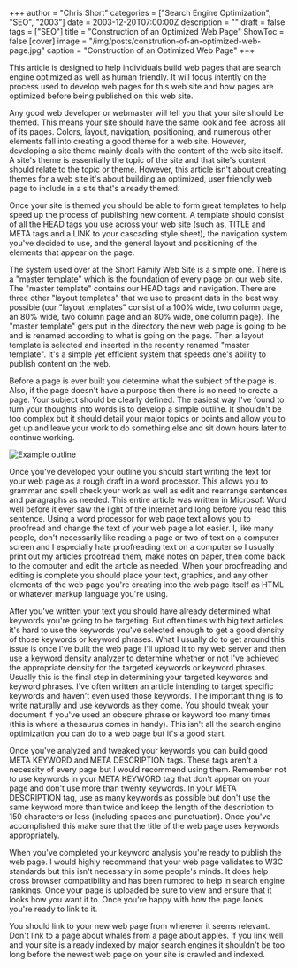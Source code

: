 +++
author = "Chris Short"
categories = ["Search Engine Optimization", "SEO", "2003"]
date = 2003-12-20T07:00:00Z
description = ""
draft = false
tags = ["SEO"]
title = "Construction of an Optimized Web Page"
ShowToc = false
[cover]
image = "/img/posts/constrution-of-an-optimized-web-page.jpg"
caption = "Construction of an Optimized Web Page"
+++

This article is designed to help individuals build web pages that are search engine optimized as well as human friendly. It will focus intently on the process used to develop web pages for this web site and how pages are optimized before being published on this web site.

Any good web developer or webmaster will tell you that your site should be themed. This means your site should have the same look and feel across all of its pages. Colors, layout, navigation, positioning, and numerous other elements fall into creating a good theme for a web site. However, developing a site theme mainly deals with the content of the web site itself. A site's theme is essentially the topic of the site and that site's content should relate to the topic or theme. However, this article isn't about creating themes for a web site it's about building an optimized, user friendly web page to include in a site that's already themed.

Once your site is themed you should be able to form great templates to help speed up the process of publishing new content. A template should consist of all the HEAD tags you use across your web site (such as, TITLE and META tags and a LINK to your cascading style sheet), the navigation system you've decided to use, and the general layout and positioning of the elements that appear on the page.

The system used over at the Short Family Web Site is a simple one. There is a "master template" which is the foundation of every page on our web site. The "master template" contains our HEAD tags and navigation. There are three other "layout templates" that we use to present data in the best way possible (our "layout templates" consist of a 100% wide, two column page, an 80% wide, two column page and an 80% wide, one column page). The "master template" gets put in the directory the new web page is going to be and is renamed according to what is going on the page. Then a layout template is selected and inserted in the recently renamed "master template". It's a simple yet efficient system that speeds one's ability to publish content on the web.

Before a page is ever built you determine what the subject of the page is. Also, if the page doesn't have a purpose then there is no need to create a page. Your subject should be clearly defined. The easiest way I've found to turn your thoughts into words is to develop a simple outline. It shouldn't be too complex but it should detail your major topics or points and allow you to get up and leave your work to do something else and sit down hours later to continue working.

![Example outline](/img/posts/example-outline.jpg "Example outline")

Once you've developed your outline you should start writing the text for your web page as a rough draft in a word processor. This allows you to grammar and spell check your work as well as edit and rearrange sentences and paragraphs as needed. This entire article was written in Microsoft Word well before it ever saw the light of the Internet and long before you read this sentence. Using a word processor for web page text allows you to proofread and change the text of your web page a lot easier. I, like many people, don't necessarily like reading a page or two of text on a computer screen and I especially hate proofreading text on a computer so I usually print out my articles proofread them, make notes on paper, then come back to the computer and edit the article as needed. When your proofreading and editing is complete you should place your text, graphics, and any other elements of the web page you're creating into the web page itself as HTML or whatever markup language you're using.

After you've written your text you should have already determined what keywords you're going to be targeting. But often times with big text articles it's hard to use the keywords you've selected enough to get a good density of those keywords or keyword phrases. What I usually do to get around this issue is once I've built the web page I'll upload it to my web server and then use a keyword density analyzer to determine whether or not I've achieved the appropriate density for the targeted keywords or keyword phrases. Usually this is the final step in determining your targeted keywords and keyword phrases. I've often written an article intending to target specific keywords and haven't even used those keywords. The important thing is to write naturally and use keywords as they come. You should tweak your document if you've used an obscure phrase or keyword too many times (this is where a thesaurus comes in handy). This isn't all the search engine optimization you can do to a web page but it's a good start.

Once you've analyzed and tweaked your keywords you can build good META KEYWORD and META DESCRIPTION tags. These tags aren't a necessity of every page but I would recommend using them. Remember not to use keywords in your META KEYWORD tag that don't appear on your page and don't use more than twenty keywords. In your META DESCRIPTION tag, use as many keywords as possible but don't use the same keyword more than twice and keep the length of the description to 150 characters or less (including spaces and punctuation). Once you've accomplished this make sure that the title of the web page uses keywords appropriately.

When you've completed your keyword analysis you're ready to publish the web page. I would highly recommend that your web page validates to W3C standards but this isn't necessary in some people's minds. It does help cross browser compatibility and has been rumored to help in search engine rankings. Once your page is uploaded be sure to view and ensure that it looks how you want it to. Once you're happy with how the page looks you're ready to link to it.

You should link to your new web page from wherever it seems relevant. Don't link to a page about whales from a page about apples. If you link well and your site is already indexed by major search engines it shouldn't be too long before the newest web page on your site is crawled and indexed.
